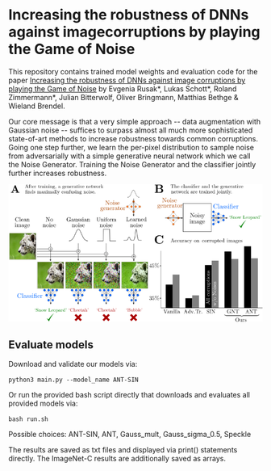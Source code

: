 # Increasing the robustness of DNNs against imagecorruptions by playing the Game of Noise

This repository contains trained model weights and evaluation code for the paper [Increasing the robustness of DNNs against image corruptions by playing the Game of Noise](https://arxiv.org/abs/2001.06057) by Evgenia Rusak*, Lukas Schott*, Roland Zimmermann*, Julian Bitterwolf, Oliver Bringmann, Matthias Bethge & Wieland Brendel.

Our core message is that a very simple approach -- data augmentation with Gaussian noise -- suffices to surpass almost all much more sophisticated state-of-art methods to increase robustness towards common corruptions. Going one step further, we learn the per-pixel distribution to sample noise from adversarially with a simple generative neural network which we call the Noise Generator. Training the Noise Generator and the classifier jointly further increases robustness.



![Example Figure](./Figures/Fig1.png)

## Evaluate models

Download and validate our models via:

```
python3 main.py --model_name ANT-SIN
```

Or run the provided bash script directly that downloads and evaluates all provided models via:

```
bash run.sh
```


Possible choices: ANT-SIN, ANT, Gauss_mult, Gauss_sigma_0.5, Speckle

The results are saved as txt files and displayed via print() statements directly. The ImageNet-C results are additionally saved as arrays.
